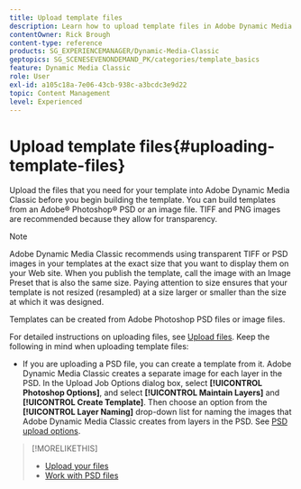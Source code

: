 ```yaml
---
title: Upload template files
description: Learn how to upload template files in Adobe Dynamic Media Classic.
contentOwner: Rick Brough
content-type: reference
products: SG_EXPERIENCEMANAGER/Dynamic-Media-Classic
geptopics: SG_SCENESEVENONDEMAND_PK/categories/template_basics
feature: Dynamic Media Classic
role: User
exl-id: a105c18a-7e06-43cb-938c-a3bcdc3e9d22
topic: Content Management
level: Experienced
---
```

# Upload template files{#uploading-template-files}

Upload the files that you need for your template into Adobe Dynamic Media Classic before you begin building the template. You can build templates from an Adobe&reg; Photoshop&reg; PSD or an image file. TIFF and PNG images are recommended because they allow for transparency.

>[!NOTE]
>
>Adobe Dynamic Media Classic recommends using transparent TIFF or PSD images in your templates at the exact size that you want to display them on your Web site. When you publish the template, call the image with an Image Preset that is also the same size. Paying attention to size ensures that your template is not resized (resampled) at a size larger or smaller than the size at which it was designed.

Templates can be created from Adobe Photoshop PSD files or image files.

For detailed instructions on uploading files, see [Upload files](uploading-files.md#uploading_files). Keep the following in mind when uploading template files:

* If you are uploading a PSD file, you can create a template from it. Adobe Dynamic Media Classic creates a separate image for each layer in the PSD. In the Upload Job Options dialog box, select **[!UICONTROL Photoshop Options]**, and select **[!UICONTROL Maintain Layers]** and **[!UICONTROL Create Template]**. Then choose an option from the **[!UICONTROL Layer Naming]** drop-down list for naming the images that Adobe Dynamic Media Classic creates from layers in the PSD. 
See [PSD upload options](psd-files.md#psd_upload_options).
<!-- THERE IS NO LONGER AN IMAGE EDITING OPTIONS MENU * If you are uploading images, you can create a mask from its clipping path. This option applies to images created with image-editing applications in which a clipping path was created. In the Upload Job Options dialog box, select Image Editing Options and select the Create Mask From Clipping Path option. 
See [Image editing options at upload](image-editing-options-upload.md#image-editing-options-at-upload). -->

>[!MORELIKETHIS]
>
>* [Upload your files](uploading-files.md#uploading_your_files)
>* [Work with PSD files](psd-files.md#working_with_psd_files)
